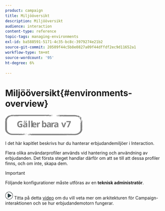 ```yaml
---
product: campaign
title: Miljööversikt
description: Miljööversikt
audience: interaction
content-type: reference
topic-tags: managing-environments
exl-id: ba588591-5171-4c35-bc8c-3979274e21b2
source-git-commit: 20509f44c5b8e0827a09f44dffdf2ec9d11652a1
workflow-type: tm+mt
source-wordcount: '95'
ht-degree: 6%

---
```


# Miljööversikt{#environments-overview}

![](../../assets/v7-only.svg)

I det här kapitlet beskrivs hur du hanterar erbjudandemiljöer i Interaction.

Flera olika användarprofiler används vid hantering och användning av erbjudanden. Det första steget handlar därför om att se till att dessa profiler finns, och om inte, skapa dem.

>[!IMPORTANT]
>
>Följande konfigurationer måste utföras av en **teknisk administratör**.

![](assets/do-not-localize/how-to-video.png) Titta på detta [video](https://helpx.adobe.com/campaign/classic/how-to/architecture-of-acs-v6.html?playlist=/ccx/v1/collection/product/campaign/classic/segment/digital-marketers/explevel/intermediate/applaunch/get-started/collection.ccx.js&amp;ref=helpx.adobe.com) om du vill veta mer om arkitekturen för Campaign-interaktionen och se hur erbjudandemotorn fungerar.
